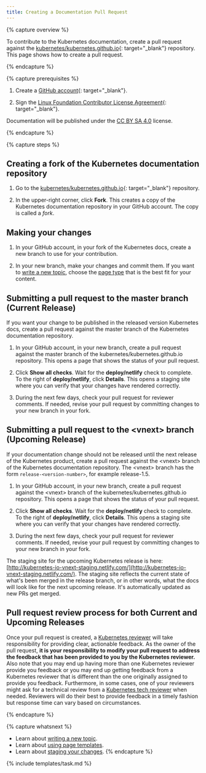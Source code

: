 ```yaml
---
title: Creating a Documentation Pull Request
---
```


{% capture overview %}

To contribute to the Kubernetes documentation, create a pull request against the
[kubernetes/kubernetes.github.io](https://github.com/kubernetes/kubernetes.github.io){: target="_blank"}
repository. This page shows how to create a pull request.

{% endcapture %}

{% capture prerequisites %}

1. Create a [GitHub account](https://github.com){: target="_blank"}.

1. Sign the
[Linux Foundation Contributor License Agreement](https://identity.linuxfoundation.org/projects/cncf){: target="_blank"}.

Documentation will be published under the [CC BY SA 4.0](https://git.k8s.io/kubernetes.github.io/LICENSE) license.

{% endcapture %}

{% capture steps %}

## Creating a fork of the Kubernetes documentation repository

1. Go to the
[kubernetes/kubernetes.github.io](https://github.com/kubernetes/kubernetes.github.io){: target="_blank"}
repository.

1. In the upper-right corner, click **Fork**. This creates a copy of the
Kubernetes documentation repository in your GitHub account. The copy
is called a *fork*.

## Making your changes

1. In your GitHub account, in your fork of the Kubernetes docs, create
a new branch to use for your contribution.

1. In your new branch, make your changes and commit them. If you want to
[write a new topic](/docs/home/contribute/write-new-topic/),
choose the
[page type](/docs/home/contribute/page-templates/)
that is the best fit for your content.

## Submitting a pull request to the master branch (Current Release)

If you want your change to be published in the released version Kubernetes docs,
create a pull request against the master branch of the Kubernetes
documentation repository.

1. In your GitHub account, in your new branch, create a pull request
against the master branch of the kubernetes/kubernetes.github.io
repository. This opens a page that shows the status of your pull request.

1. Click **Show all checks**. Wait for the **deploy/netlify** check to complete.
To the right of **deploy/netlify**, click **Details**. This opens a staging
site where you can verify that your changes have rendered correctly.

1. During the next few days, check your pull request for reviewer comments.
If needed, revise your pull request by committing changes to your
new branch in your fork.

## Submitting a pull request to the &lt;vnext&gt; branch (Upcoming Release)

If your documentation change should not be released until the next release of
the Kubernetes product, create a pull request against the &lt;vnext&gt; branch
of the Kubernetes documentation repository. The &lt;vnext&gt; branch has the
form `release-<version-number>`, for example release-1.5.

1. In your GitHub account, in your new branch, create a pull request
against the &lt;vnext&gt; branch of the kubernetes/kubernetes.github.io
repository. This opens a page that shows the status of your pull request.

1. Click **Show all checks**. Wait for the **deploy/netlify** check to complete.
To the right of **deploy/netlify**, click **Details**. This opens a staging
site where you can verify that your changes have rendered correctly.

1. During the next few days, check your pull request for reviewer comments.
If needed, revise your pull request by committing changes to your
new branch in your fork.

The staging site for the upcoming Kubernetes release is here:
[http://kubernetes-io-vnext-staging.netlify.com/](http://kubernetes-io-vnext-staging.netlify.com/).
The staging site reflects the current state of what's been merged in the
release branch, or in other words, what the docs will look like for the
next upcoming release. It's automatically updated as new PRs get merged.

## Pull request review process for both Current and Upcoming Releases
Once your pull request is created, a [Kubernetes reviewer](https://github.com/kubernetes/kubernetes.github.io/blob/master/OWNERS) will take responsibility for providing clear, actionable feedback.  As the owner of the pull request, **it is your responsibility to modify your pull request to address the feedback that has been provided to you by the Kubernetes reviewer.**  Also note that you may end up having more than one Kubernetes reviewer provide you feedback or you may end up getting feedback from a Kubernetes reviewer that is different than the one originally assigned to provide you feedback.  Furthermore, in some cases, one of your reviewers might ask for a technical review from a [Kubernetes tech reviewer](https://github.com/kubernetes/kubernetes.github.io/wiki/Tech-reviewers) when needed.  Reviewers will do their best to provide feedback in a timely fashion but response time can vary based on circumstances.

{% endcapture %}

{% capture whatsnext %}
* Learn about [writing a new topic](/docs/home/contribute/write-new-topic/).
* Learn about [using page templates](/docs/home/contribute/page-templates/).
* Learn about [staging your changes](/docs/home/contribute/stage-documentation-changes/).
{% endcapture %}

{% include templates/task.md %}
